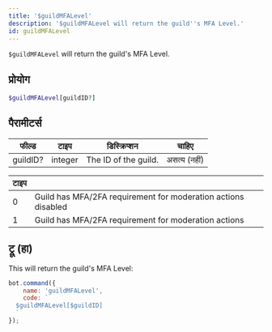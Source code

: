 ```yaml
---
title: '$guildMFALevel'
description: '$guildMFALevel will return the guild''s MFA Level.'
id: guildMFALevel
---
```


`$guildMFALevel` will return the guild's MFA Level.

## प्रोयोग

```php
$guildMFALevel[guildID?]
```

## पैरामीटर्स

| फील्ड    | टाइप    | डिस्क्रिप्शन         |    चाहिए     |
| -------- | ------- | -------------------- |:------------:|
| guildID? | integer | The ID of the guild. | असत्य (नहीं) |

| टाइप |                                                               |
| ---- | ------------------------------------------------------------- |
| 0    | Guild has MFA/2FA requirement for moderation actions disabled |
| 1    | Guild has MFA/2FA requirement for moderation actions          |

## ट्रू (हा)

This will return the guild's MFA Level:

```javascript
bot.command({
    name: 'guildMFALevel',
    code: `
  $guildMFALevel[$guildID]
  `
});
```
